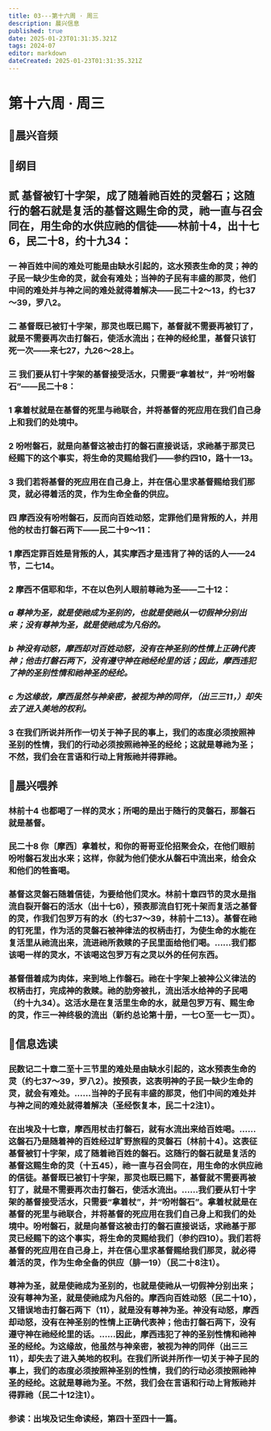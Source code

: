 ```yaml
---
title: 03---第十六周 · 周三
description: 晨兴信息
published: true
date: 2025-01-23T01:31:35.321Z
tags: 2024-07
editor: markdown
dateCreated: 2025-01-23T01:31:35.321Z
---
```


# 第十六周 · 周三

## 🎵晨兴音频

## 📖纲目

## 贰	基督被钉十字架，成了随着祂百姓的灵磐石；这随行的磐石就是复活的基督这赐生命的灵，祂一直与召会同在，用生命的水供应祂的信徒——林前十4，出十七6，民二十8，约十九34：

### 一	神百姓中间的难处可能是由缺水引起的，这水预表生命的灵；神的子民一缺少生命的灵，就会有难处；当神的子民有丰盛的那灵，他们中间的难处并与神之间的难处就得着解决——民二十2～13，约七37～39，罗八2。

### 二	基督既已被钉十字架，那灵也既已赐下，基督就不需要再被钉了，就是不需要再次击打磐石，使活水流出；在神的经纶里，基督只该钉死一次——来七27，九26～28上。

### 三	我们要从钉十字架的基督接受活水，只需要“拿着杖”，并“吩咐磐石”——民二十8：

### 1	拿着杖就是在基督的死里与祂联合，并将基督的死应用在我们自己身上和我们的处境中。

### 2	吩咐磐石，就是向基督这被击打的磐石直接说话，求祂基于那灵已经赐下的这个事实，将生命的灵赐给我们——参约四10，路十一13。

### 3	我们若将基督的死应用在自己身上，并在信心里求基督赐给我们那灵，就必得着活的灵，作为生命全备的供应。

### 四	摩西没有吩咐磐石，反而向百姓动怒，定罪他们是背叛的人，并用他的杖击打磐石两下——民二十9～11：

### 1	摩西定罪百姓是背叛的人，其实摩西才是违背了神的话的人——24节，二七14。

### 2	摩西不信耶和华，不在以色列人眼前尊祂为圣——二十12：

### *a	尊神为圣，就是使祂成为圣别的，也就是使祂从一切假神分别出来；没有尊神为圣，就是使祂成为凡俗的。*

### *b	神没有动怒，摩西却对百姓动怒，没有在神圣别的性情上正确代表神；他击打磐石两下，没有遵守神在祂经纶里的话；因此，摩西违犯了神的圣别性情和祂神圣的经纶。*

### *c	为这缘故，摩西虽然与神亲密，被视为神的同伴，（出三三11，）却失去了进入美地的权利。*

### 3	在我们所说并所作一切关于神子民的事上，我们的态度必须按照神圣别的性情，我们的行动必须按照祂神圣的经纶；这就是尊祂为圣；不然，我们会在言语和行动上背叛祂并得罪祂。

## 📖晨兴喂养

### **林前十4**    **也都喝了一样的灵水；所喝的是出于随行的灵磐石，那磐石就是基督。**

### **民二十8**    **你〔摩西〕拿着杖，和你的哥哥亚伦招聚会众，在他们眼前吩咐磐石发出水来；这样，你就为他们使水从磐石中流出来，给会众和他们的牲畜喝。**

### 基督这灵磐石随着信徒，为要给他们灵水。林前十章四节的灵水是指流自裂开磐石的活水（出十七6），预表那流自钉死十架而复活之基督的灵，作我们包罗万有的水（约七37～39，林前十二13）。基督在祂的钉死里，作为活的灵磐石被神律法的权柄击打，为使生命的水能在复活里从祂流出来，流进祂所救赎的子民里面给他们喝。……我们都该喝一样的灵水，不该喝这包罗万有之灵以外的任何东西。

### 基督借着成为肉体，来到地上作磐石。祂在十字架上被神公义律法的权柄击打，完成神的救赎。祂的肋旁被扎，流出活水给神的子民喝（约十九34）。这活水是在复活里生命的水，就是包罗万有、赐生命的灵，作三一神终极的流出（新约总论第十册，一七○至一七一页）。

## 📖信息选读

### 民数记二十章二至十三节里的难处是由缺水引起的，这水预表生命的灵（约七37～39，罗八2）。按预表，这表明神的子民一缺少生命的灵，就会有难处。……当神的子民有丰盛的那灵，他们中间的难处并与神之间的难处就得着解决（圣经恢复本，民二十2注1）。

### 在出埃及十七章，摩西用杖击打磐石，就有水流出来给百姓喝。……这磐石乃是随着神的百姓经过旷野旅程的灵磐石〔林前十4〕。这表征基督被钉十字架，成了随着祂百姓的磐石。这随行的磐石就是复活的基督这赐生命的灵（十五45），祂一直与召会同在，用生命的水供应祂的信徒。基督既已被钉十字架，那灵也既已赐下，基督就不需要再被钉了，就是不需要再次击打磐石，使活水流出。……我们要从钉十字架的基督接受活水，只需要“拿着杖”，并“吩咐磐石”。拿着杖就是在基督的死里与祂联合，并将基督的死应用在我们自己身上和我们的处境中。吩咐磐石，就是向基督这被击打的磐石直接说话，求祂基于那灵已经赐下的这个事实，将生命的灵赐给我们（参约四10）。我们若将基督的死应用在自己身上，并在信心里求基督赐给我们那灵，就必得着活的灵，作为生命全备的供应（腓一19）（民二十8注1）。

### 尊神为圣，就是使祂成为圣别的，也就是使祂从一切假神分别出来；没有尊神为圣，就是使祂成为凡俗的。摩西向百姓动怒（民二十10），又错误地击打磐石两下（11），就是没有尊神为圣。神没有动怒，摩西却动怒，没有在神圣别的性情上正确代表神；他击打磐石两下，没有遵守神在祂经纶里的话。……因此，摩西违犯了神的圣别性情和祂神圣的经纶。为这缘故，他虽然与神亲密，被视为神的同伴（出三三11），却失去了进入美地的权利。在我们所说并所作一切关于神子民的事上，我们的态度必须按照神圣别的性情，我们的行动必须按照祂神圣的经纶。这就是尊祂为圣。不然，我们会在言语和行动上背叛祂并得罪祂（民二十12注1）。

### 参读：出埃及记生命读经，第四十至四十一篇。
<!-- Google tag (gtag.js) -->
<script async src="https://www.googletagmanager.com/gtag/js?id=G-1P8709Z16T"></script>
<script>
  window.dataLayer = window.dataLayer || [];
  function gtag(){dataLayer.push(arguments);}
  gtag('js', new Date());

  gtag('config', 'G-1P8709Z16T');
</script>